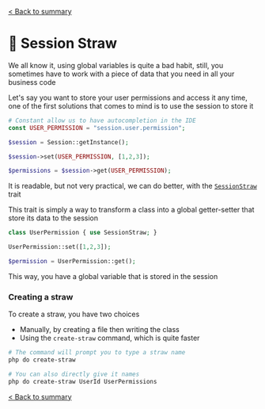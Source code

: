 [< Back to summary](../README.md)

# 🥤 Session Straw

We all know it, using global variables is quite a bad habit, still, you sometimes have to work with a piece of data that you need in all your business code

Let's say you want to store your user permissions and access it any time,
one of the first solutions that comes to mind is to use the session to store it

```php
# Constant allow us to have autocompletion in the IDE
const USER_PERMISSION = "session.user.permission";

$session = Session::getInstance();

$session->set(USER_PERMISSION, [1,2,3]);

$permissions = $session->get(USER_PERMISSION);
```

It is readable, but not very practical, we can do better,
with the [`SessionStraw`](../../src/Classes/Extras/SessionStraw.php) trait

This trait is simply a way to transform a class into a global getter-setter that store its data to the session

```php
class UserPermission { use SessionStraw; }

UserPermission::set([1,2,3]);

$permission = UserPermission::get();
```

This way, you have a global variable that is stored in the session

### Creating a straw

To create a straw, you have two choices
- Manually, by creating a file then writing the class
- Using the `create-straw` command, which is quite faster

```bash
# The command will prompt you to type a straw name
php do create-straw

# You can also directly give it names
php do create-straw UserId UserPermissions
```

[< Back to summary](../README.md)
